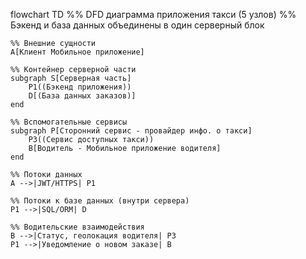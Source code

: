 flowchart TD
    %% DFD диаграмма приложения такси (5 узлов)
    %% Бэкенд и база данных объединены в один серверный блок

    %% Внешние сущности
    A[Клиент Мобильное приложение]

    %% Контейнер серверной части
    subgraph S[Серверная часть]
        P1((Бэкенд приложения))
        D[(База данных заказов)]
    end

    %% Вспомогательные сервисы
    subgraph P[Сторонний сервис - провайдер инфо. о такси]
        P3((Сервис доступных такси))
        B[Водитель - Мобильное приложение водителя]
    end

    %% Потоки данных
    A -->|JWT/HTTPS| P1

    %% Потоки к базе данных (внутри сервера)
    P1 -->|SQL/ORM| D

    %% Водительские взаимодействия
    B -->|Статус, геолокация водителя| P3
    P1 -->|Уведомление о новом заказе| B